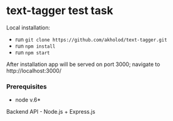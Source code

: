 # text-tagger test task

Local installation: 
  * run `git clone https://github.com/akholod/text-tagger.git`
  * run `npm install`
  * run `npm start`
  
After installation app will be served on port 3000; navigate to http://localhost:3000/

### Prerequisites
- node v.6*

Backend API - Node.js + Express.js
